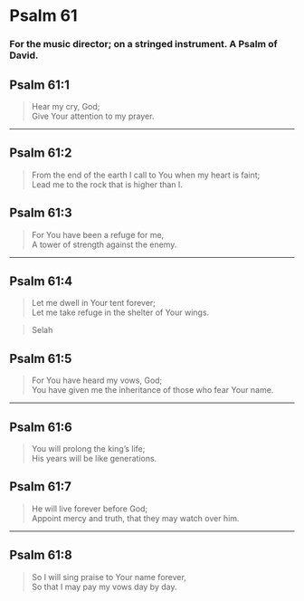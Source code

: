 # Psalm 61

### For the music director; on a stringed instrument. A Psalm of David.

## Psalm 61:1

> Hear my cry, God;  
> Give Your attention to my prayer.

---

## Psalm 61:2

> From the end of the earth I call to You when my heart is faint;  
> Lead me to the rock that is higher than I.

## Psalm 61:3

> For You have been a refuge for me,  
> A tower of strength against the enemy.

---

## Psalm 61:4

> Let me dwell in Your tent forever;  
> Let me take refuge in the shelter of Your wings.

> Selah

## Psalm 61:5

> For You have heard my vows, God;  
> You have given me the inheritance of those who fear Your name.

---

## Psalm 61:6

> You will prolong the king’s life;  
> His years will be like generations.

## Psalm 61:7

> He will live forever before God;  
> Appoint mercy and truth, that they may watch over him.

---

## Psalm 61:8

> So I will sing praise to Your name forever,  
> So that I may pay my vows day by day.
